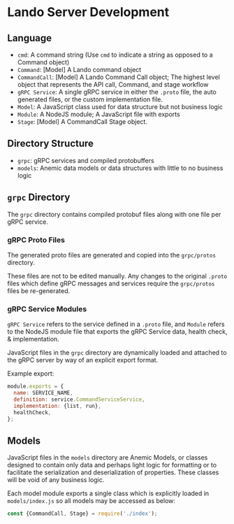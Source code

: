 # Lando Server Development

## Language
- `cmd`: A command string (Use `cmd` to indicate a string as opposed to a Command object)
- `Command`: [Model] A Lando command object
- `CommandCall`: [Model] A Lando Command Call object; The highest level object that represents the API call, Command, and stage workflow
- `gRPC Service`: A single gRPC service in either the `.proto` file, the auto generated files, or the custom implementation file.
- `Model`: A JavaScript class used for data structure but not business logic
- `Module`: A NodeJS module; A JavaScript file with exports
- `Stage`: [Model] A CommandCall Stage object.

## Directory Structure
- `grpc`: gRPC services and compiled protobuffers
- `models`: Anemic data models or data structures with little to no business logic

## `grpc` Directory
The `grpc` directory contains compiled protobuf files along with one file per gRPC service.

### gRPC Proto Files
The generated proto files are generated and copied into the `grpc/protos` directory.

These files are not to be edited manually. Any changes to the original `.proto` files
which define gRPC messages and services require the `grpc/protos` files be re-generated.

### gRPC Service Modules
`gRPC Service` refers to the service defined in a `.proto` file, and `Module` refers to
the NodeJS module file that exports the gRPC Service data, health check, & implementation.

JavaScript files in the `grpc` directory are dynamically loaded and attached to the gRPC
server by way of an explicit export format.

Example export:
```javascript
module.exports = {
  name: SERVICE_NAME,
  definition: service.CommandServiceService,
  implementation: {list, run},
  healthCheck,
};
```

## Models
JavaScript files in the `models` directory are Anemic Models, or classes designed
to contain only data and perhaps light logic for formatting or to facilitate the serialization 
and deserialization of properties. These classes will be void of any business logic.

Each model module exports a single class which is explicitly loaded in `models/index.js`
so all models may be accessed as below:

```javascript
const {CommandCall, Stage} = require('./index');
```
